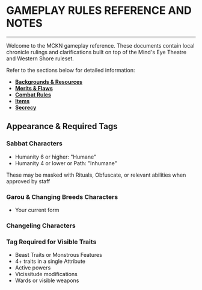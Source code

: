 # GAMEPLAY RULES REFERENCE AND NOTES

---

Welcome to the MCKN gameplay reference. These documents contain local chronicle rulings and clarifications built on top of the Mind's Eye Theatre and Western Shore ruleset.

Refer to the sections below for detailed information:

- [**Backgrounds & Resources**](./1-backgrounds.md)
- [**Merits & Flaws**](./2-merits-flaws.md)
- [**Combat Rules**](./3-combat.md)
- [**Items**](./4-items.md)
- [**Secrecy**](./5-secrecy.md)

## Appearance & Required Tags

### Sabbat Characters
- Humanity 6 or higher: "Humane"
- Humanity 4 or lower or Path: "Inhumane"

These may be masked with Rituals, Obfuscate, or relevant abilities when approved by staff

### Garou & Changing Breeds Characters
- Your current form

### Changeling Characters


### Tag Required for Visible Traits
- Beast Traits or Monstrous Features
- 4+ traits in a single Attribute
- Active powers
- Vicissitude modifications
- Wards or visible weapons